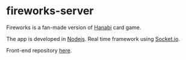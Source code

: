 # fireworks-server

Fireworks is a fan-made version of <a href="https://en.wikipedia.org/wiki/Hanabi_(card_game)">Hanabi</a> card game. 

The app is developed in [Nodejs](https://nodejs.org/en/).
Real time framework using [Socket.io](https://socket.io).

Front-end repository [here](https://github.com/claudiosc8/fireworks-client).
